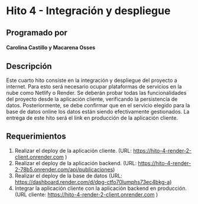 # Hito 4 - Integración y despliegue

## Programado por

#### **Carolina Castillo y Macarena Osses**

## Descripción

Este cuarto hito consiste en la integración y despliegue del proyecto a internet.
Para esto será necesario ocupar plataformas de servicios en la nube como Netlify o Render.
Se deberán probar todas las funcionalidades del proyecto desde la aplicación cliente,
 verificando la persistencia de datos. Posteriormente, se debe confirmar que en el servicio
 elegido para la base de datos online los datos están siendo efectivamente gestionados.
La entrega de este hito será el link en producción de la aplicación cliente.

## Requerimientos

1. Realizar el deploy de la aplicación cliente. (URL: https://hito-4-render-2-client.onrender.com )
2. Realizar el deploy de la aplicación backend. (URL: https://hito-4-render-2-78b5.onrender.com/api/publicaciones)
3. Realizar el deploy de la base de datos (URL: https://dashboard.render.com/d/dpg-ctfo70lumphs73ec4bkg-a)
4. Integrar la aplicación cliente con la aplicación backend en producción. (URL cliente: https://hito-4-render-2-client.onrender.com )


